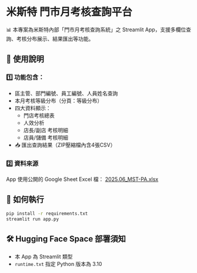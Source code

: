 # 米斯特 門市月考核查詢平台

📊 本專案為米斯特內部「門市月考核查詢系統」之 Streamlit App，支援多欄位查詢、考核分布展示、結果匯出等功能。

## 🔧 使用說明

### 1️⃣ 功能包含：
- 區主管、部門編號、員工編號、人員姓名查詢
- 本月考核等級分布（分頁：等級分布）
- 四大資料顯示：
  - 門店考核總表
  - 人效分析
  - 店長/副店 考核明細
  - 店員/儲備 考核明細
- 📥 匯出查詢結果（ZIP壓縮檔內含4張CSV）

### 2️⃣ 資料來源
App 使用公開的 Google Sheet Excel 檔：
[2025.06_MST-PA.xlsx](https://raw.githubusercontent.com/ainstaccc/kpi-checker/main/2025.06_MST-PA.xlsx)

## 🚀 如何執行

```bash
pip install -r requirements.txt
streamlit run app.py
```

## 🛠 Hugging Face Space 部署須知

- 本 App 為 Streamlit 類型
- `runtime.txt` 指定 Python 版本為 3.10
  
